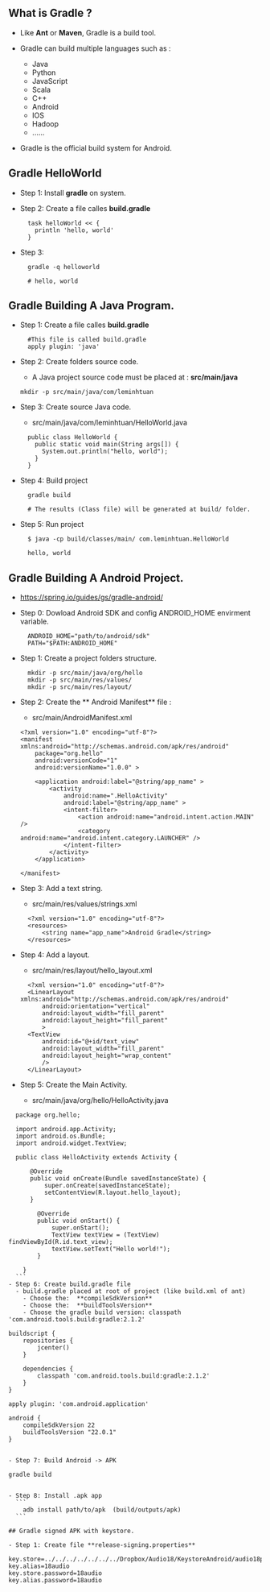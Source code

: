 ## What is **Gradle** ?

- Like **Ant** or **Maven**, Gradle is a build tool.
- Gradle can build multiple languages such as :
  - Java
  - Python
  - JavaScript
  - Scala
  - C++
  - Android
  - IOS
  - Hadoop
  - ......

- Gradle is the official build system for Android.

## Gradle HelloWorld

- Step 1: Install **gradle** on system.

- Step 2: Create  a file calles **build.gradle**
  ```
    task helloWorld << { 
      println 'hello, world'
    }
  ```
- Step 3:
  ```
    gradle -q helloworld
    
    # hello, world
  ```
  
## Gradle Building A Java Program.

- Step 1: Create  a file calles **build.gradle**
  ```
    #This file is called build.gradle
    apply plugin: 'java'
  ```
  
- Step 2: Create folders source code.
  - A Java project source code must be placed at : **src/main/java**

  ```
  mkdir -p src/main/java/com/leminhtuan
  ```

- Step 3: Create source Java code.

  - src/main/java/com/leminhtuan/HelloWorld.java

  ```
    public class HelloWorld {
      public static void main(String args[]) {
        System.out.println("hello, world"); 
      }
    }
  ```
  
- Step 4: Build project

  ```
    gradle build
    
    # The results (Class file) will be generated at build/ folder.
  ```
  
- Step 5: Run project
  ```
    $ java -cp build/classes/main/ com.leminhtuan.HelloWorld
    
    hello, world
  ```
  
## Gradle Building A Android Project.
  - https://spring.io/guides/gs/gradle-android/

  - Step 0: Dowload Android SDK and config ANDROID_HOME envirment variable.
    ```
      ANDROID_HOME="path/to/android/sdk"
      PATH="$PATH:ANDROID_HOME"
    ```
  
  - Step 1: Create a project folders structure.
    
    ```
      mkdir -p src/main/java/org/hello
      mkdir -p src/main/res/values/
      mkdir -p src/main/res/layout/
    ```
    
  - Step 2: Create the ** Android Manifest** file : 
    - src/main/AndroidManifest.xml

    ```
    <?xml version="1.0" encoding="utf-8"?>
    <manifest xmlns:android="http://schemas.android.com/apk/res/android"
        package="org.hello"
        android:versionCode="1"
        android:versionName="1.0.0" >
    
        <application android:label="@string/app_name" >
            <activity
                android:name=".HelloActivity"
                android:label="@string/app_name" >
                <intent-filter>
                    <action android:name="android.intent.action.MAIN" />
                    <category android:name="android.intent.category.LAUNCHER" />
                </intent-filter>
            </activity>
        </application>
    
    </manifest>
    ```
    
  - Step 3: Add a text string.
    - src/main/res/values/strings.xml
    
    ```
      <?xml version="1.0" encoding="utf-8"?>
      <resources>
          <string name="app_name">Android Gradle</string>
      </resources>
    ```

  - Step 4: Add a layout.
    - src/main/res/layout/hello_layout.xml

    ```
      <?xml version="1.0" encoding="utf-8"?>
      <LinearLayout xmlns:android="http://schemas.android.com/apk/res/android"
          android:orientation="vertical"
          android:layout_width="fill_parent"
          android:layout_height="fill_parent"
          >
      <TextView
          android:id="@+id/text_view"
          android:layout_width="fill_parent"
          android:layout_height="wrap_content"
          />
      </LinearLayout>
    ```
  - Step 5: Create the Main Activity.
    - src/main/java/org/hello/HelloActivity.java

  ```
    package org.hello;
    
    import android.app.Activity;
    import android.os.Bundle;
    import android.widget.TextView;
    
    public class HelloActivity extends Activity {
    
        @Override
        public void onCreate(Bundle savedInstanceState) {
            super.onCreate(savedInstanceState);
            setContentView(R.layout.hello_layout);
        }
    
          @Override
          public void onStart() {
              super.onStart();
              TextView textView = (TextView) findViewById(R.id.text_view);
              textView.setText("Hello world!");
          }
      
      }
    ```
  - Step 6: Create build.gradle file
    - build.gradle placed at root of project (like build.xml of ant)
      - Choose the:  **compileSdkVersion**
      - Choose the:  **buildToolsVersion**
      - Choose the gradle build version: classpath 'com.android.tools.build:gradle:2.1.2'
  
  ```
    buildscript {
        repositories {
            jcenter()
        }
    
        dependencies {
            classpath 'com.android.tools.build:gradle:2.1.2'
        }
    }
    
    apply plugin: 'com.android.application'
    
    android {
        compileSdkVersion 22
        buildToolsVersion "22.0.1"
    }
  ```
  
 - Step 7: Build Android -> APK
  ```
    gradle build
  ```
  
  - Step 8: Install .apk app
    ```
      adb install path/to/apk  (build/outputs/apk)
    ```

## Gradle signed APK with keystore.

 - Step 1: Create file **release-signing.properties**
   ```
    key.store=../../../../../../../Dropbox/Audio18/KeystoreAndroid/audio18pro.keystore
    key.alias=18audio
    key.store.password=18audio
    key.alias.password=18audio
   ```
